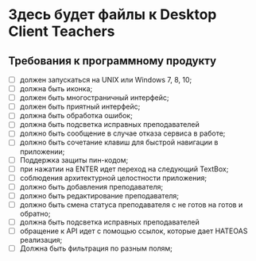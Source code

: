 # Здесь будет файлы к Desktop Client Teachers

## Требования к программному продукту

- [ ] должен запускаться на UNIX или Windows 7, 8, 10;
- [ ] должна быть иконка;
- [ ] должен быть многостраничный интерфейс;
- [ ] должен быть приятный интерфейс;
- [ ] должна быть обработка ошибок;
- [ ] должна быть подсветка исправных преподавателей
- [ ] должно быть сообщение в случае отказа сервиса в работе;
- [ ] должно быть сочетание клавиш для быстрой навигации в приложении;
- [ ] Поддержка защиты пин-кодом;
- [ ] при нажатии на ENTER идет переход на следующий TextBox;
- [ ] соблюдения архитектурной целостности приложения;
- [ ] должно быть добавления преподавателя;
- [ ] должно быть редактирование преподавателя;
- [ ] должно быть смена статуса преподавателя с не готов на готов и обратно;
- [ ] должна быть подсветка исправных преподавателей
- [ ] обращение к API идет с помощью ссылок, которые дает HATEOAS реализация;
- [ ] Должна быть фильтрация по разным полям;
